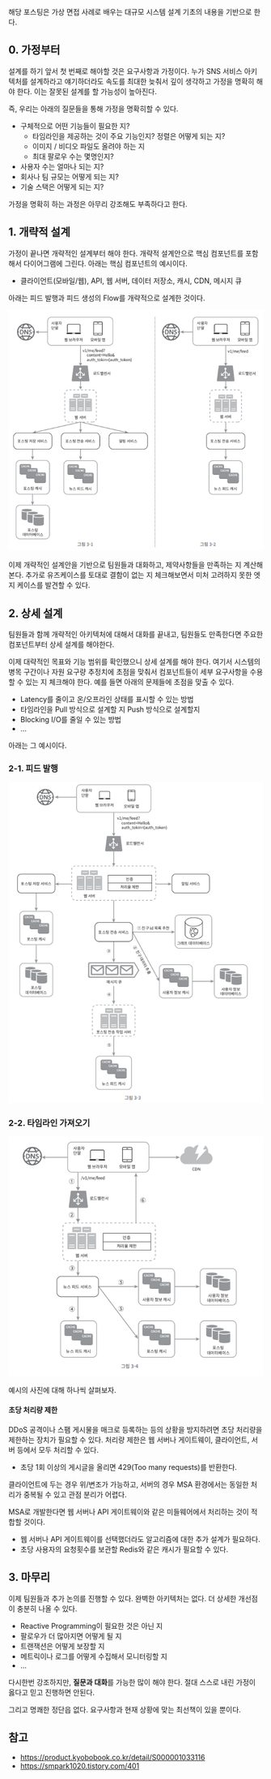 해당 포스팅은 가상 면접 사례로 배우는 대규모 시스템 설계 기초의 내용을 기반으로 한다.

## 0. 가정부터

설계를 하기 앞서 첫 번째로 해야할 것은 요구사항과 가정이다.
누가 SNS 서비스 아키텍처를 설계하라고 얘기하더라도 속도를 최대한 늦춰서 깊이 생각하고 가정을 명확히 해야 한다. 이는 잘못된 설계를 할 가능성이 높아진다.

즉, 우리는 아래의 질문들을 통해 가정을 명확히할 수 있다.
- 구체적으로 어떤 기능들이 필요한 지?
  - 타임라인을 제공하는 것이 주요 기능인지? 정렬은 어떻게 되는 지?
  - 이미지 / 비디오 파일도 올려야 하는 지
  - 최대 팔로우 수는 몇명인지?
- 사용자 수는 얼마나 되는 지?
- 회사나 팀 규모는 어떻게 되는 지?
- 기술 스택은 어떻게 되는 지?

가정을 명확히 하는 과정은 아무리 강조해도 부족하다고 한다.

## 1. 개략적 설계 

가정이 끝나면 개략적인 설계부터 해야 한다. 개략적 설계안으로 핵심 컴포넌트를 포함해서 다이어그램에 그린다.
아래는 핵심 컴포넌트의 예시이다.
- 클라이언트(모바일/웹), API, 웹 서버, 데이터 저장소, 캐시, CDN, 메시지 큐

아래는 피드 발행과 피드 생성의 Flow를 개략적으로 설계한 것이다.

![img.png](img.png)

이제 개략적인 설계안을 기반으로 팀원들과 대화하고, 제약사항들을 만족하는 지 계산해본다.
추가로 유즈케이스를 토대로 결함이 없는 지 체크해보면서 미처 고려하지 못한 엣지 케이스를 발견할 수 있다.

## 2. 상세 설계

팀원들과 함께 개략적인 아키텍처에 대해서 대화를 끝내고, 팀원들도 만족한다면 주요한 컴포넌트부터 상세 설계를 해야한다.

이제 대략적인 목표와 기능 범위를 확인했으니 상세 설계를 해야 한다.
여기서 시스템의 병목 구간이나 자원 요구량 추정치에 초점을 맞춰서 컴포넌트들이 세부 요구사항을 수용할 수 있는 지 체크해야 한다. 예를 들면 아래의 문제들에 초점을 맞출 수 있다.
- Latency를 줄이고 온/오프라인 상태를 표시할 수 있는 방법
- 타임라인을 Pull 방식으로 설계할 지 Push 방식으로 설계할지
- Blocking I/O를 줄일 수 있는 방법
- ...

아래는 그 예시이다.

### 2-1. 피드 발행

![img_1.png](img_1.png)

### 2-2. 타임라인 가져오기

![img_2.png](img_2.png)

예시의 사진에 대해 하나씩 살펴보자.

#### 초당 처리량 제한

DDoS 공격이나 스팸 게시물을 매크로 등록하는 등의 상황을 방지하려면 초당 처리량을 제한하는 장치가 필요할 수 있다.
처리량 제한은 웹 서버나 게이트웨이, 클라이언트, 서버 등에서 모두 처리할 수 있다.
- 초당 1회 이상의 게시글을 올리면 429(Too many requests)를 반환한다.

클라이언트에 두는 경우 위/변조가 가능하고, 서버의 경우 MSA 환경에서는 동일한 처리가 중복될 수 있고 관점 분리가 어렵다.

MSA로 개발한다면 웹 서버나 API 게이트웨이와 같은 미들웨어에서 처리하는 것이 적합할 것이다.
- 웹 서버나 API 게이트웨이를 선택했더라도 알고리즘에 대한 추가 설계가 필요하다.
- 초당 사용자의 요청횟수를 보관할 Redis와 같은 캐시가 필요할 수 있다.


## 3. 마무리

이제 팀원들과 추가 논의를 진행할 수 있다. 완벽한 아키텍처는 없다. 더 상세한 개선점이 충분히 나올 수 있다.
- Reactive Programming이 필요한 것은 아닌 지
- 팔로우가 더 많아지면 어떻게 될 지
- 트랜잭션은 어떻게 보장할 지
- 메트릭이나 로그를 어떻게 수집해서 모니터링할 지
- ...

다시한번 강조하지만, **질문과 대화**를 가능한 많이 해야 한다. 절대 스스로 내린 가정이 옳다고 믿고 진행하면 안된다.

그리고 명쾌한 정단읍 없다. 요구사항과 현재 상황에 맞는 최선책이 있을 뿐이다.



##


## 참고

- https://product.kyobobook.co.kr/detail/S000001033116
- https://smpark1020.tistory.com/401